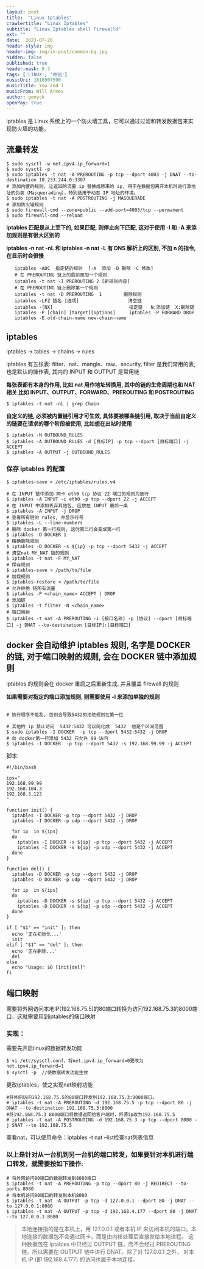 ```yaml
---
layout: post
title:  "Linux Iptables"
crawlertitle: "Linux Iptables"
subtitle: "Linux Iptables shell Firewalld"
ext: ""
date:  2023-07-20
header-style: img
header-img: img/in-post/common-bg.jpg
hidden: false
published: true
header-mask: 0.3
tags: ['LINUX', '原创']
musicUri: 1816907590
musicTitle: You and I
musicFrom: Will Armex
author: gomyck
openPay: true
---
```


iptables 是 Linux 系统上的一个防火墙工具，它可以通过过滤和转发数据包来实现防火墙的功能。

## 流量转发

```shell
$ sudo sysctl -w net.ipv4.ip_forward=1
$ sudo sysctl -p
$ sudo iptables -t nat -A PREROUTING -p tcp --dport 4003 -j DNAT --to-destination 10.233.244.0:3307
# 添加内置的规则, 让返回的流量 ip 替换成原来的 ip, 用于在数据包离开本机时进行源地址的伪装（Masquerading），特别适用于动态 IP 地址的环境。
$ sudo iptables -t nat -A POSTROUTING -j MASQUERADE
# 添加防火墙规则
$ sudo firewall-cmd --zone=public --add-port=4003/tcp --permanent
$ sudo firewall-cmd --reload
```

**iptables 匹配是从上至下的, 如果匹配, 则停止向下匹配, 这对于使用 -I 和 -A 来添加规则是有很大区别的**

**iptables -n nat -nL 和 iptables -n nat -L 有 DNS 解析上的区别, 不加 n 的指令, 在显示时会很慢**

```text
   iptables -ADC  指定链的规则  [-A  添加 -D 删除 -C 修改]
   # 在 PREROUTING 链上的最前面加一个规则
   iptables -t nat -I PREROUTING 2 [新规则内容]
   # 在 PREROUTING 链上删除第一个规则
   iptables -t nat -D PREROUTING  1        删除规则
   iptables -LFZ 链名 [选项]                  清空链
   iptables -[NX]                            指定链   N:添加链  X:删除链
   iptables -P [chain] [target][options]     iptables -P FORWARD DROP
   iptables -E old-chain-name new-chain-name
```

## iptables

iptables -> tables -> chains -> rules

iptables 有五张表: filter、nat、mangle、raw、security, filter 是我们常用的表, 也是默认的操作表, 其内的 INPUT 和 OUTPUT 是常用链

**每张表都有本身的作用, 比如 nat 用作地址转换用, 其中的链的生命周期也和 NAT 相关  比如 INPUT、OUTPUT、FORWARD、PREROUTING 和 POSTROUTING**

```shell
$ iptables -t nat -nL | grep Chain
```

**自定义的链, 必须被内置链引用才可生效, 具体要被哪条链引用, 取决于当前自定义的链要在请求的哪个阶段被使用, 比如想在出站时使用**

```shell
$ iptables -N OUTBOUND_RULES
$ iptables -A OUTBOUND_RULES -d [目标IP] -p tcp --dport [目标端口] -j ACCEPT
$ iptables -A OUTPUT -j OUTBOUND_RULES
```

### 保存 iptables 的配置

```shell
$ iptables-save > /etc/iptables/rules.v4
```

```shell
# 在 INPUT 链中添加 网卡 eth0 tcp 协议 22 端口的规则为放行
$ iptables -A INPUT -i eth0 -p tcp --dport 22 -j ACCEPT
# 在 INPUT 中添加丢弃其他包, 应放在 INPUT 最后一条
$ iptables -A INPUT -j DROP
# 查看所有链的 rules, 并显示行号
$ iptables -L --line-numbers
# 删除 docker 第一行规则, 这时第二行会变成第一行
$ iptables -D DOCKER 1
# 精确删除规则
$ iptables -D DOCKER -s ${ip} -p tcp --dport 5432 -j ACCEPT
# 清空nat MY_NAT 链的规则
$ iptables -t nat -F MY_NAT
# 保存规则
$ iptables-save > /path/to/file
# 加载规则
$ iptables-restore < /path/to/file
# 允许拒绝 链所有流量
$ iptables -P <chain_name> ACCEPT | DROP
# 添加链
$ iptables -t filter -N <chain_name>
# 端口映射
$ iptables -t nat -A PREROUTING -i [接口名称] -p [协议] --dport [目标端口] -j DNAT --to-destination [目标IP]:[目标端口]

```

## docker 会自动维护 iptables 规则, 名字是 DOCKER 的链, 对于端口映射的规则, 会在 DOCKER 链中添加规则

iptables 的规则会在 docker 重启之后重新生成, 并且覆盖 firewall 的规则

**如果需要对指定的端口添加规则, 则需要使用 -I 来添加单独的规则**

```shell

# 执行顺序不能乱, 否则会导致5432的拒绝规则在第一位

# 其他的 ip 禁止访问  5432:5432 可以简化成  5432  他是个区间范围
$ sudo iptables -I DOCKER  -p tcp --dport 5432:5432 -j DROP
# 向 docker第一行添加 5432 只允许 99 访问
$ iptables -I DOCKER  -p tcp --dport 5432 -s 192.168.99.99 -j ACCEPT
```

脚本:
```shell
#!/bin/bash

ips="
192.168.99.99
192.168.104.3
192.168.3.123
"

function init() {
  iptables -I DOCKER -p tcp --dport 5432 -j DROP
  iptables -I DOCKER -p udp --dport 5432 -j DROP

  for ip  in ${ips}
  do
    iptables -I DOCKER -s ${ip} -p tcp --dport 5432 -j ACCEPT
    iptables -I DOCKER -s ${ip} -p udp --dport 5432 -j ACCEPT
  done
}

function del() {
  iptables -D DOCKER -p tcp --dport 5432 -j DROP
  iptables -D DOCKER -p udp --dport 5432 -j DROP

  for ip  in ${ips}
  do
    iptables -D DOCKER -s ${ip} -p tcp --dport 5432 -j ACCEPT
    iptables -D DOCKER -s ${ip} -p udp --dport 5432 -j ACCEPT
  done
}

if [ "$1" == "init" ]; then
  echo '正在初始化...'
  init
elif [ "$1" == "del" ]; then
  echo '正在删除...'
  del
else
  echo "Usage: $0 [init|del]"
fi
```

## 端口映射

需要将外网访问本地IP(192.168.75.5)的80端口转换为访问192.168.75.3的8000端口，这就需要用到iptables的端口映射

### 实现：

需要先开启linux的数据转发功能
```shell
$ vi /etc/sysctl.conf，将net.ipv4.ip_forward=0更改为net.ipv4.ip_forward=1
$ sysctl -p  //使数据转发功能生效
```

更改iptables，使之实现nat映射功能

```shell
#将外网访问192.168.75.5的80端口转发到192.168.75.3:8000端口。
# iptables -t nat -A PREROUTING -d 192.168.75.5 -p tcp --dport 80 -j DNAT --to-destination 192.168.75.3:8000
#将192.168.75.3 8000端口将数据返回给客户端时，将源ip改为192.168.75.5
# iptables -t nat -A POSTROUTING -d 192.168.75.3 -p tcp --dport 8000 -j SNAT --to 192.168.75.5
```

查看nat，可以使用命令：iptables -t nat –list检查nat列表信息

### 以上是针对从一台机到另一台机的端口转发，如果要针对本机进行端口转发，就需要按如下操作:

```shell
# 将外网访问80端口的数据转发到8080端口
$ iptables -t nat -A PREROUTING -p tcp --dport 80 -j REDIRECT --to-ports 8080
# 将本机访问80端口的转发到本机8080
$ iptables -t nat -A OUTPUT -p tcp -d 127.0.0.1 --dport 80 -j DNAT --to 127.0.0.1:8080
$ iptables -t nat -A OUTPUT -p tcp -d 192.168.4.177 --dport 80 -j DNAT --to 127.0.0.1:8080

```

> 本地连接指的是在本机上，用 127.0.0.1 或者本机 IP 来访问本机的端口。本地连接的数据包不会通过网卡，而是由内核处理后直接发给本地进程。
这种数据包在 iptables 中只经过 OUTPUT 链，而不会经过 PREROUTING 链。所以需要在 OUTPUT 链中进行 DNAT。除了对 127.0.0.1 之外，
对本机 IP (即 192.168.4.177) 的访问也属于本地连接。
